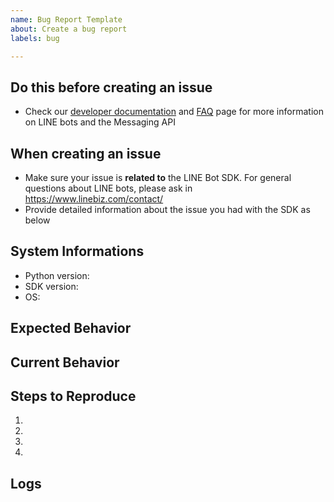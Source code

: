 ```yaml
---
name: Bug Report Template
about: Create a bug report
labels: bug

---
```


## Do this before creating an issue
<!-- Delete this section before the submit -->

- Check our [developer documentation](https://developers.line.me/en/docs/) and [FAQ](https://developers.line.me/en/faq/messaging-api/) page for more information on LINE bots and the Messaging API

## When creating an issue
<!-- Delete this section before the submit -->

- Make sure your issue is **related to** the LINE Bot SDK. For general questions about LINE bots, please ask in https://www.linebiz.com/contact/
- Provide detailed information about the issue you had with the SDK as below

## System Informations

* Python version:
* SDK version:
* OS:

## Expected Behavior
<!-- Tell us what should happen -->

## Current Behavior
<!-- Tell us what happens instead of the expected behavior -->

## Steps to Reproduce
<!-- Provide a link to a live example, or an unambigeous set of steps to -->
1.
1.
1.
1.

## Logs
<!-- Provide logs if possible -->
